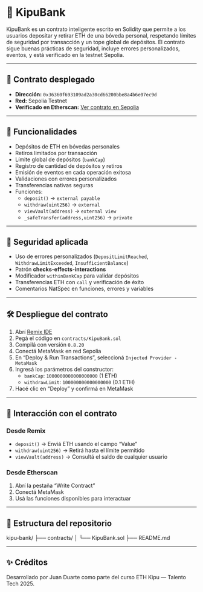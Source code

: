 # 🏦 KipuBank

KipuBank es un contrato inteligente escrito en Solidity que permite a los usuarios depositar y retirar ETH de una bóveda personal, respetando límites de seguridad por transacción y un tope global de depósitos. El contrato sigue buenas prácticas de seguridad, incluye errores personalizados, eventos, y está verificado en la testnet Sepolia.

---

## 🚀 Contrato desplegado

- **Dirección:** `0x36360f693109ad2a30cd66200bbe8a4b6e07ec9d`
- **Red:** Sepolia Testnet
- **Verificado en Etherscan:** [Ver contrato en Sepolia](https://sepolia.etherscan.io/address/0x596381026b92da86CDFFBf9BBb280F02E7C072C5)

---

## 🧠 Funcionalidades

- Depósitos de ETH en bóvedas personales
- Retiros limitados por transacción
- Límite global de depósitos (`bankCap`)
- Registro de cantidad de depósitos y retiros
- Emisión de eventos en cada operación exitosa
- Validaciones con errores personalizados
- Transferencias nativas seguras
- Funciones:
  - `deposit()` → `external payable`
  - `withdraw(uint256)` → `external`
  - `viewVault(address)` → `external view`
  - `_safeTransfer(address,uint256)` → `private`

---

## 🔐 Seguridad aplicada

- Uso de errores personalizados (`DepositLimitReached`, `WithdrawLimitExceeded`, `InsufficientBalance`)
- Patrón **checks-effects-interactions**
- Modificador `withinBankCap` para validar depósitos
- Transferencias ETH con `call` y verificación de éxito
- Comentarios NatSpec en funciones, errores y variables

---

## 🛠️ Despliegue del contrato

1. Abrí [Remix IDE](https://remix.ethereum.org)
2. Pegá el código en `contracts/KipuBank.sol`
3. Compilá con versión `0.8.20`
4. Conectá MetaMask en red Sepolia
5. En “Deploy & Run Transactions”, seleccioná `Injected Provider - MetaMask`
6. Ingresá los parámetros del constructor:
   - `bankCap`: `1000000000000000000` (1 ETH)
   - `withdrawLimit`: `100000000000000000` (0.1 ETH)
7. Hacé clic en “Deploy” y confirmá en MetaMask

---

## 🔄 Interacción con el contrato

### Desde Remix

- `deposit()` → Enviá ETH usando el campo “Value”
- `withdraw(uint256)` → Retirá hasta el límite permitido
- `viewVault(address)` → Consultá el saldo de cualquier usuario

### Desde Etherscan

1. Abrí la pestaña “Write Contract”
2. Conectá MetaMask
3. Usá las funciones disponibles para interactuar

---

## 📂 Estructura del repositorio

kipu-bank/ 
├── contracts/ 
│ └── KipuBank.sol 
├── README.md

---

## ✨ Créditos

Desarrollado por Juan Duarte como parte del curso ETH Kipu — Talento Tech 2025.

